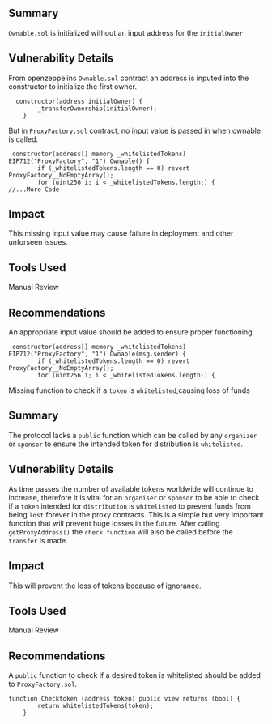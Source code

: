 

## Summary
`Ownable.sol` is initialized without an input address for the `initialOwner`
## Vulnerability Details
From openzeppelins `Ownable.sol` contract an address is inputed into the constructor to initialize the first owner.

```solidity
  constructor(address initialOwner) {
        _transferOwnership(initialOwner);
    }
```

But in `ProxyFactory.sol` contract, no input value is passed in when ownable is called.
```solidity
 constructor(address[] memory _whitelistedTokens) EIP712("ProxyFactory", "1") Ownable() {
        if (_whitelistedTokens.length == 0) revert ProxyFactory__NoEmptyArray();
        for (uint256 i; i < _whitelistedTokens.length;) {
//...More Code
```


## Impact
This missing input value may cause failure in deployment and other unforseen issues.
## Tools Used
Manual Review
## Recommendations
An appropriate input value should be added to ensure proper functioning.
```solidity
 constructor(address[] memory _whitelistedTokens) EIP712("ProxyFactory", "1") Ownable(msg.sender) {
        if (_whitelistedTokens.length == 0) revert ProxyFactory__NoEmptyArray();
        for (uint256 i; i < _whitelistedTokens.length;) {
```







Missing function to check if a `token` is `whitelisted`,causing loss of funds



## Summary
The protocol lacks a `public` function which can be called by any `organizer` or `sponsor` to ensure the intended token for distribution is `whitelisted`.
## Vulnerability Details
As time passes the number of available tokens worldwide will continue to increase, therefore it is vital for an `organiser` or `sponsor` to be able to check if a `token` intended for `distribution` is `whitelisted` to prevent funds from being `lost` forever in the proxy contracts.
This is a simple but very important function that will prevent huge losses in the future.
After calling `getProxyAddress()` the `check function` will also be called before the `transfer` is made.
## Impact
This will prevent the loss of tokens because of ignorance.
## Tools Used
Manual Review
## Recommendations
A `public` function to check if a desired token is whitelisted should be added to `ProxyFactory.sol`.
```solidity
function Checktoken (address token) public view returns (bool) {
        return whitelistedTokens(token);
    }
```

